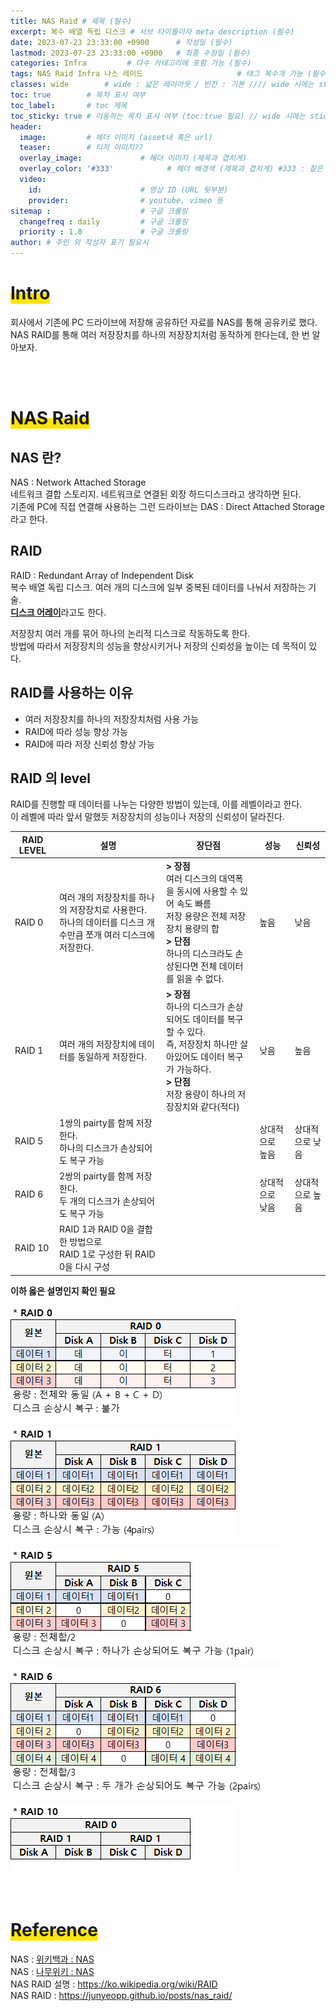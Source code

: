 ```yaml
---
title: NAS Raid # 제목 (필수)
excerpt: 복수 배열 독립 디스크 # 서브 타이틀이자 meta description (필수)
date: 2023-07-23 23:33:00 +0900      # 작성일 (필수)
lastmod: 2023-07-23 23:33:00 +0900   # 최종 수정일 (필수)
categories: Infra         # 다수 카테고리에 포함 가능 (필수)
tags: NAS Raid Infra 나스 레이드                     # 태그 복수개 가능 (필수)
classes: wide        # wide : 넓은 레이아웃 / 빈칸 : 기본 //// wide 시에는 sticky toc 불가
toc: true        # 목차 표시 여부
toc_label:       # toc 제목
toc_sticky: true # 이동하는 목차 표시 여부 (toc:true 필요) // wide 시에는 sticky toc 불가
header: 
  image:         # 헤더 이미지 (asset내 혹은 url)
  teaser:        # 티저 이미지??
  overlay_image:             # 헤더 이미지 (제목과 겹치게)
  overlay_color: '#333'            # 헤더 배경색 (제목과 겹치게) #333 : 짙은 회색 (필수)
  video:
    id:                      # 영상 ID (URL 뒷부분)
    provider:                # youtube, vimeo 등
sitemap :                    # 구글 크롤링
  changefreq : daily         # 구글 크롤링
  priority : 1.0             # 구글 크롤링
author: # 주인 외 작성자 표기 필요시
---
```

<!--postNo: 20230723_002-->

# <span style='background:linear-gradient(to top, #FFE400 50%, transparent 50%)'>Intro</span>

회사에서 기존에 PC 드라이브에 저장해 공유하던 자료를 NAS를 통해 공유키로 했다.  
NAS RAID를 통해 여러 저장장치를 하나의 저장장치처럼 동작하게 한다는데, 한 번 알아보자.  


<br>
<br>

# <span style='background:linear-gradient(to top, #FFE400 50%, transparent 50%)'>NAS Raid</span>

## NAS 란?  

NAS : Network Attached Storage  
네트워크 결합 스토리지. 네트워크로 연결된 외장 하드디스크라고 생각하면 된다.  
기존에 PC에 직접 연결해 사용하는 그런 드라이브는 DAS : Direct Attached Storage 라고 한다.  

## RAID

RAID : Redundant Array of Independent Disk  
복수 배열 독립 디스크. 여러 개의 디스크에 일부 중복된 데이터를 나눠서 저장하는 기술.  
<u><b>디스크 어레이</b></u>라고도 한다.

저장장치 여러 개를 묶어 하나의 논리적 디스크로 작동하도록 한다.  
방법에 따라서 저장장치의 성능을 향상시키거나 저장의 신뢰성을 높이는 데 목적이 있다.  

## RAID를 사용하는 이유

* 여러 저장장치를 하나의 저장장치처럼 사용 가능  
* RAID에 따라 성능 향상 가능  
* RAID에 따라 저장 신뢰성 향상 가능  

## RAID 의 level  

RAID를 진행할 때 데이터를 나누는 다양한 방법이 있는데, 이를 레벨이라고 한다.  
이 레벨에 따라 앞서 말했듯 저장장치의 성능이나 저장의 신뢰성이 달라진다.  

|RAID LEVEL|설명|장단점|성능|신뢰성|
|---|---|---|---|---|
|RAID 0|여러 개의 저장장치를 하나의 저장장치로 사용한다.<br>하나의 데이터를 디스크 개수만큼 쪼개 여러 디스크에 저장한다.|**> 장점**<br>여러 디스크의 대역폭을 동시에 사용할 수 있어 속도 빠름<br>저장 용량은 전체 저장장치 용량의 합<br>**> 단점**<br>하나의 디스크라도 손상된다면 전체 데이터를 읽을 수 없다.|높음|낮음|
|RAID 1|여러 개의 저장장치에 데이터를 동일하게 저장한다.<br>|**> 장점**<br>하나의 디스크가 손상되어도 데이터를 복구할 수 있다.<br>즉, 저장장치 하나만 살아있어도 데이터 복구가 가능하다.<br>**> 단점**<br>저장 용량이 하나의 저장장치와 같다(적다)|낮음|높음|
|RAID 5|1쌍의 pairty를 함께 저장한다.<br>하나의 디스크가 손상되어도 복구 가능||상대적으로 높음|상대적으로 낮음|
|RAID 6|2쌍의 pairty를 함께 저장한다.<br>두 개의 디스크가 손상되어도 복구 가능||상대적으로 낮음|상대적으로 높음|
|RAID 10|RAID 1과 RAID 0을 결합한 방법으로<br>RAID 1로 구성한 뒤 RAID 0을 다시 구성||||

**이하 옳은 설명인지 확인 필요**

![](/assets/images/20230723_002_001.png)

![](/assets/images/20230723_002_002.png)

![](/assets/images/20230723_002_003.png)

![](/assets/images/20230723_002_004.png)

![](/assets/images/20230723_002_005.png)

<br>

# <span style='background:linear-gradient(to top, #FFE400 50%, transparent 50%)'>Reference</span>  

NAS : [위키백과 : NAS](https://ko.wikipedia.org/wiki/%EB%84%A4%ED%8A%B8%EC%9B%8C%ED%81%AC_%EA%B2%B0%ED%95%A9_%EC%8A%A4%ED%86%A0%EB%A6%AC%EC%A7%80)  
NAS : [나무위키 : NAS](https://namu.wiki/w/NAS(%EC%A0%80%EC%9E%A5%EC%9E%A5%EC%B9%98))  
NAS RAID 설명 : https://ko.wikipedia.org/wiki/RAID  
NAS RAID : https://junyeopp.github.io/posts/nas_raid/  
